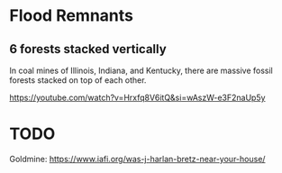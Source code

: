 # Flood Remnants

## 6 forests stacked vertically

In coal mines of Illinois, Indiana, and Kentucky, there are massive fossil forests stacked on top of each other.

https://youtube.com/watch?v=Hrxfq8V6itQ&si=wAszW-e3F2naUp5y

# TODO

Goldmine: https://www.iafi.org/was-j-harlan-bretz-near-your-house/